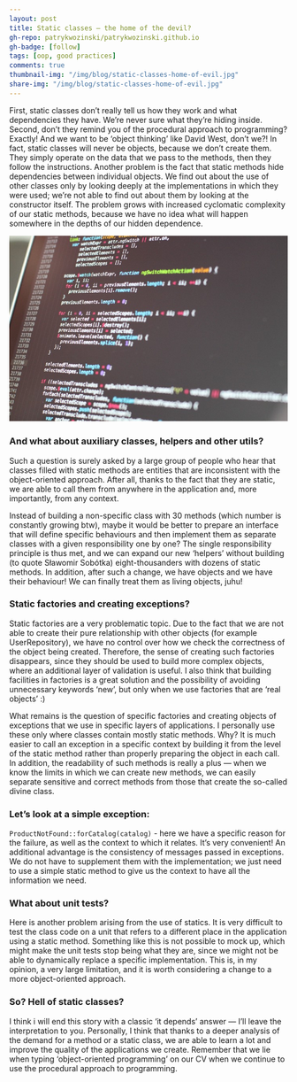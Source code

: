 ```yaml
---
layout: post
title: Static classes — the home of the devil?
gh-repo: patrykwozinski/patrykwozinski.github.io
gh-badge: [follow]
tags: [oop, good practices]
comments: true
thumbnail-img: "/img/blog/static-classes-home-of-evil.jpg"
share-img: "/img/blog/static-classes-home-of-evil.jpg"
---
```


First, static classes don’t really tell us how they work and what dependencies they have. We’re never sure what they’re hiding inside. Second, don’t they remind you of the procedural approach to programming? Exactly! And we want to be ‘object thinking’ like David West, don’t we?! In fact, static classes will never be objects, because we don’t create them. They simply operate on the data that we pass to the methods, then they follow the instructions. Another problem is the fact that static methods hide dependencies between individual objects. We find out about the use of other classes only by looking deeply at the implementations in which they were used; we’re not able to find out about them by looking at the constructor itself. The problem grows with increased cyclomatic complexity of our static methods, because we have no idea what will happen somewhere in the depths of our hidden dependence.

<p align="center">
    <img src="/img/blog/static-classes-home-of-evil.jpg" alt="The programmer"/>
</p>

### And what about auxiliary classes, helpers and other utils?
Such a question is surely asked by a large group of people who hear that classes filled with static methods are entities that are inconsistent with the object-oriented approach. After all, thanks to the fact that they are static, we are able to call them from anywhere in the application and, more importantly, from any context.

Instead of building a non-specific class with 30 methods (which number is constantly growing btw), maybe it would be better to prepare an interface that will define specific behaviours and then implement them as separate classes with a given responsibility one by one? The single responsibility principle is thus met, and we can expand our new ‘helpers’ without building (to quote Sławomir Sobótka) eight-thousanders with dozens of static methods. In addition, after such a change, we have objects and we have their behaviour! We can finally treat them as living objects, juhu!

### Static factories and creating exceptions?
Static factories are a very problematic topic. Due to the fact that we are not able to create their pure relationship with other objects (for example UserRepository), we have no control over how we check the correctness of the object being created. Therefore, the sense of creating such factories disappears, since they should be used to build more complex objects, where an additional layer of validation is useful. I also think that building facilities in factories is a great solution and the possibility of avoiding unnecessary keywords ‘new’, but only when we use factories that are ‘real objects’ :)

What remains is the question of specific factories and creating objects of exceptions that we use in specific layers of applications. I personally use these only where classes contain mostly static methods. Why? It is much easier to call an exception in a specific context by building it from the level of the static method rather than properly preparing the object in each call. In addition, the readability of such methods is really a plus — when we know the limits in which we can create new methods, we can easily separate sensitive and correct methods from those that create the so-called divine class.

### Let’s look at a simple exception:
`ProductNotFound::forCatalog(catalog)` - here we have a specific reason for the failure, as well as the context to which it relates. It’s very convenient! An additional advantage is the consistency of messages passed in exceptions. We do not have to supplement them with the implementation; we just need to use a simple static method to give us the context to have all the information we need.

### What about unit tests?
Here is another problem arising from the use of statics. It is very difficult to test the class code on a unit that refers to a different place in the application using a static method. Something like this is not possible to mock up, which might make the unit tests stop being what they are, since we might not be able to dynamically replace a specific implementation. This is, in my opinion, a very large limitation, and it is worth considering a change to a more object-oriented approach.

### So? Hell of static classes?
I think i will end this story with a classic ‘it depends’ answer — I’ll leave the interpretation to you. Personally, I think that thanks to a deeper analysis of the demand for a method or a static class, we are able to learn a lot and improve the quality of the applications we create. Remember that we lie when typing ‘object-oriented programming’ on our CV when we continue to use the procedural approach to programming.
